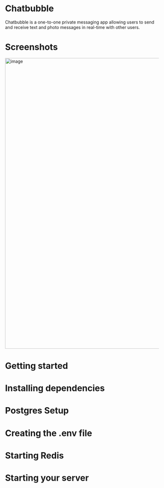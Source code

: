 # Chatbubble
Chatbubble is a one-to-one private messaging app allowing users to send and receive text and 
photo messages in real-time with other users.
 
# Screenshots
<img width="949" alt="image" src="https://user-images.githubusercontent.com/110189117/210552093-fdce20cc-40c0-48d5-bf42-63b757d412cc.png">

# Getting started

# Installing dependencies

# Postgres Setup

# Creating the .env file

# Starting Redis

# Starting your server
